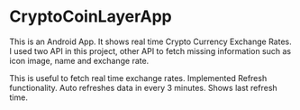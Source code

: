 # CryptoCoinLayerApp

This is an Android App. It shows real time Crypto Currency Exchange Rates. I used two API in this project, other API to fetch missing information such as icon image, name and exchange rate. 

This is useful to fetch real time exchange rates.
Implemented Refresh functionality. 
Auto refreshes data in every 3 minutes.
Shows last refresh time.
